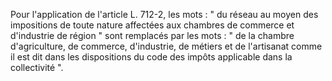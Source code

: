 Pour l'application de l'article L. 712-2, les mots : " du réseau au moyen des impositions de toute nature affectées aux chambres de commerce et d'industrie de région " sont remplacés par les mots : " de la chambre d'agriculture, de commerce, d'industrie, de métiers et de l'artisanat comme il est dit dans les dispositions du code des impôts applicable dans la collectivité ".


  
